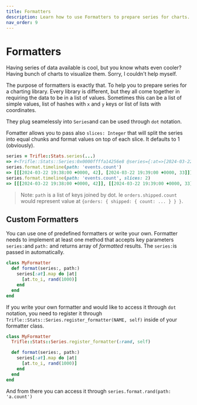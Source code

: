 ```yaml
---
title: Formatters
description: Learn how to use Formatters to prepare series for charts.
nav_order: 9
---
```


# Formatters

Having series of data available is cool, but you know whats even cooler? Having bunch of charts to visualize them. Sorry, I couldn't help myself.

The purpose of formatters is exactly that. To help you to prepare series for a charting library. Every library is different, but they all come together in requiring the data to be in a list of values. Sometimes this can be a list of simple values, list of hashes with `x` and `y` keys or list of lists with coordinates.

They plug seamelessly into `Series`and can be used through `dot` notation.

Fomatter allows you to pass also `slices: Integer` that will split the series into equal chunks and format values on top of each slice. It defaults to 1 (obviously).

```ruby
series = Trifle::Stats.series(...)
=> #<Trifle::Stats::Series:0x0000ffffa14256e8 @series={:at=>[2024-03-22 19:38:00 +0000, 2024-03-22 19:39:00 +0000], :values=>[{events: {count: 42, sum: 2184}}, {events: {count: 33, sum: 1553}}]}>
series.format.timeline(path: 'events.count')
=> [[[2024-03-22 19:38:00 +0000, 42], [2024-03-22 19:39:00 +0000, 33]]]
series.format.timeline(path: 'events.count', slices: 2)
=> [[[2024-03-22 19:38:00 +0000, 42]], [[2024-03-22 19:39:00 +0000, 33]]]
```

> Note: `path` is a list of keys joined by dot. Ie `orders.shipped.count` would represent value at `{orders: { shipped: { count: ... } } }`.

## Custom Formatters

You can use one of predefined formatters or write your own. Formatter needs to implement at least one method that accepts key parameters `series:`and `path:` and returns array of _formatted_ results. The `series:`is passed in automatically.

```ruby
class MyFormatter
  def format(series:, path:)
    series[:at].map do |at|
      [at.to_i, rand(1000)]
    end
  end
end
```

If you write your own formatter and would like to access it through `dot` notation, you need to register it through `Trifle::Stats::Series.register_formatter(NAME, self)` inside of your formatter class.

```ruby
class MyFormatter
  Trifle::Stats::Series.register_formatter(:rand, self)

  def format(series:, path:)
    series[:at].map do |at|
      [at.to_i, rand(1000)]
    end
  end
end
```

And from there you can access it through `series.format.rand(path: 'a.count')`
